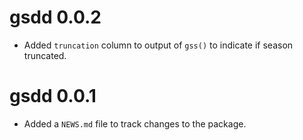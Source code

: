 <!-- NEWS.md is maintained by https://fledge.cynkra.com, contributors should not edit this file -->

# gsdd 0.0.2

- Added `truncation` column to output of `gss()` to indicate if season truncated.


# gsdd 0.0.1

- Added a `NEWS.md` file to track changes to the package.
